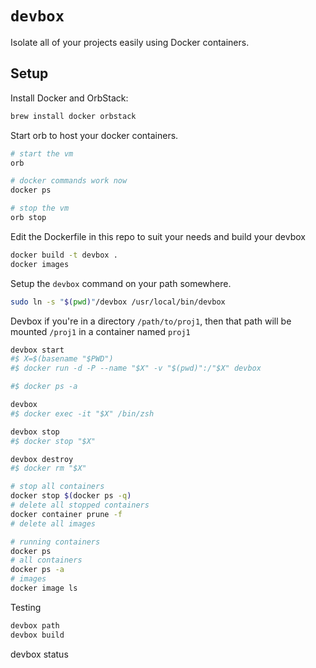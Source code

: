 # `devbox`

Isolate all of your projects easily using Docker containers.

## Setup

Install Docker and OrbStack:
```sh
brew install docker orbstack
```

Start orb to host your docker containers.
```sh
# start the vm
orb

# docker commands work now
docker ps

# stop the vm
orb stop
```

Edit the Dockerfile in this repo to suit your needs and build your devbox

```sh
docker build -t devbox .
docker images
```

Setup the `devbox` command on your path somewhere.

```sh
sudo ln -s "$(pwd)"/devbox /usr/local/bin/devbox
```

Devbox if you're in a directory `/path/to/proj1`, then that path will be mounted `/proj1` in a container named `proj1`

```sh
devbox start
#$ X=$(basename "$PWD")
#$ docker run -d -P --name "$X" -v "$(pwd)":/"$X" devbox

#$ docker ps -a

devbox
#$ docker exec -it "$X" /bin/zsh

devbox stop
#$ docker stop "$X"

devbox destroy
#$ docker rm "$X"
```


```sh
# stop all containers
docker stop $(docker ps -q)
# delete all stopped containers
docker container prune -f
# delete all images
```



```sh
# running containers
docker ps
# all containers
docker ps -a
# images
docker image ls
```

Testing
```sh
devbox path
devbox build
```

devbox status